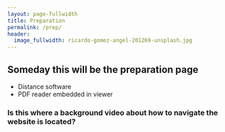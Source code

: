 ```yaml
---
layout: page-fullwidth
title: Preparation
permalink: /prep/
header:
  image_fullwidth: ricardo-gomez-angel-201269-unsplash.jpg
---
```


## Someday this will be the preparation page


* Distance software
* PDF reader embedded in viewer

### Is this where a background video about how to navigate the website is located?